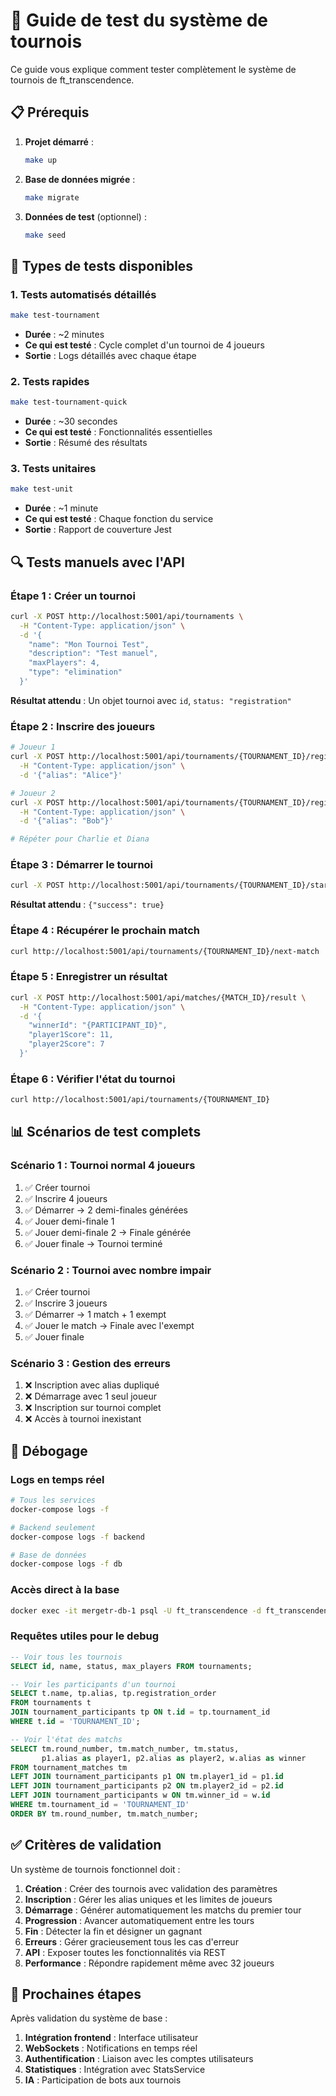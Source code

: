 # 🎾 Guide de test du système de tournois

Ce guide vous explique comment tester complètement le système de tournois de ft_transcendence.

## 📋 Prérequis

1. **Projet démarré** :
   ```bash
   make up
   ```

2. **Base de données migrée** :
   ```bash
   make migrate
   ```

3. **Données de test** (optionnel) :
   ```bash
   make seed
   ```

## 🧪 Types de tests disponibles

### 1. Tests automatisés détaillés
```bash
make test-tournament
```
- **Durée** : ~2 minutes
- **Ce qui est testé** : Cycle complet d'un tournoi de 4 joueurs
- **Sortie** : Logs détaillés avec chaque étape

### 2. Tests rapides
```bash
make test-tournament-quick
```
- **Durée** : ~30 secondes
- **Ce qui est testé** : Fonctionnalités essentielles
- **Sortie** : Résumé des résultats

### 3. Tests unitaires
```bash
make test-unit
```
- **Durée** : ~1 minute
- **Ce qui est testé** : Chaque fonction du service
- **Sortie** : Rapport de couverture Jest

## 🔍 Tests manuels avec l'API

### Étape 1 : Créer un tournoi
```bash
curl -X POST http://localhost:5001/api/tournaments \
  -H "Content-Type: application/json" \
  -d '{
    "name": "Mon Tournoi Test",
    "description": "Test manuel",
    "maxPlayers": 4,
    "type": "elimination"
  }'
```

**Résultat attendu** : Un objet tournoi avec `id`, `status: "registration"`

### Étape 2 : Inscrire des joueurs
```bash
# Joueur 1
curl -X POST http://localhost:5001/api/tournaments/{TOURNAMENT_ID}/register \
  -H "Content-Type: application/json" \
  -d '{"alias": "Alice"}'

# Joueur 2
curl -X POST http://localhost:5001/api/tournaments/{TOURNAMENT_ID}/register \
  -H "Content-Type: application/json" \
  -d '{"alias": "Bob"}'

# Répéter pour Charlie et Diana
```

### Étape 3 : Démarrer le tournoi
```bash
curl -X POST http://localhost:5001/api/tournaments/{TOURNAMENT_ID}/start
```

**Résultat attendu** : `{"success": true}`

### Étape 4 : Récupérer le prochain match
```bash
curl http://localhost:5001/api/tournaments/{TOURNAMENT_ID}/next-match
```

### Étape 5 : Enregistrer un résultat
```bash
curl -X POST http://localhost:5001/api/matches/{MATCH_ID}/result \
  -H "Content-Type: application/json" \
  -d '{
    "winnerId": "{PARTICIPANT_ID}",
    "player1Score": 11,
    "player2Score": 7
  }'
```

### Étape 6 : Vérifier l'état du tournoi
```bash
curl http://localhost:5001/api/tournaments/{TOURNAMENT_ID}
```

## 📊 Scénarios de test complets

### Scénario 1 : Tournoi normal 4 joueurs
1. ✅ Créer tournoi
2. ✅ Inscrire 4 joueurs
3. ✅ Démarrer → 2 demi-finales générées
4. ✅ Jouer demi-finale 1
5. ✅ Jouer demi-finale 2 → Finale générée
6. ✅ Jouer finale → Tournoi terminé

### Scénario 2 : Tournoi avec nombre impair
1. ✅ Créer tournoi
2. ✅ Inscrire 3 joueurs
3. ✅ Démarrer → 1 match + 1 exempt
4. ✅ Jouer le match → Finale avec l'exempt
5. ✅ Jouer finale

### Scénario 3 : Gestion des erreurs
1. ❌ Inscription avec alias dupliqué
2. ❌ Démarrage avec 1 seul joueur
3. ❌ Inscription sur tournoi complet
4. ❌ Accès à tournoi inexistant

## 🐛 Débogage

### Logs en temps réel
```bash
# Tous les services
docker-compose logs -f

# Backend seulement
docker-compose logs -f backend

# Base de données
docker-compose logs -f db
```

### Accès direct à la base
```bash
docker exec -it mergetr-db-1 psql -U ft_transcendence -d ft_transcendence_db
```

### Requêtes utiles pour le debug
```sql
-- Voir tous les tournois
SELECT id, name, status, max_players FROM tournaments;

-- Voir les participants d'un tournoi
SELECT t.name, tp.alias, tp.registration_order 
FROM tournaments t 
JOIN tournament_participants tp ON t.id = tp.tournament_id 
WHERE t.id = 'TOURNAMENT_ID';

-- Voir l'état des matchs
SELECT tm.round_number, tm.match_number, tm.status,
       p1.alias as player1, p2.alias as player2, w.alias as winner
FROM tournament_matches tm
LEFT JOIN tournament_participants p1 ON tm.player1_id = p1.id
LEFT JOIN tournament_participants p2 ON tm.player2_id = p2.id  
LEFT JOIN tournament_participants w ON tm.winner_id = w.id
WHERE tm.tournament_id = 'TOURNAMENT_ID'
ORDER BY tm.round_number, tm.match_number;
```

## ✅ Critères de validation

Un système de tournois fonctionnel doit :

1. **Création** : Créer des tournois avec validation des paramètres
2. **Inscription** : Gérer les alias uniques et les limites de joueurs
3. **Démarrage** : Générer automatiquement les matchs du premier tour
4. **Progression** : Avancer automatiquement entre les tours
5. **Fin** : Détecter la fin et désigner un gagnant
6. **Erreurs** : Gérer gracieusement tous les cas d'erreur
7. **API** : Exposer toutes les fonctionnalités via REST
8. **Performance** : Répondre rapidement même avec 32 joueurs

## 🚀 Prochaines étapes

Après validation du système de base :
1. **Intégration frontend** : Interface utilisateur
2. **WebSockets** : Notifications en temps réel
3. **Authentification** : Liaison avec les comptes utilisateurs
4. **Statistiques** : Intégration avec StatsService
5. **IA** : Participation de bots aux tournois
